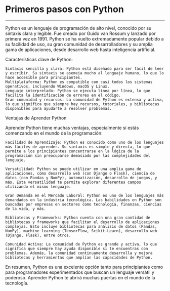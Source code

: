 # Primeros pasos con Python
___

Python es un lenguaje de programación de alto nivel, conocido por su sintaxis clara y legible. Fue creado por Guido van Rossum y lanzado por primera vez en 1991. Python se ha vuelto extremadamente popular debido a su facilidad de uso, su gran comunidad de desarrolladores y su amplia gama de aplicaciones, desde desarrollo web hasta inteligencia artificial.

Características clave de Python:

    Sintaxis sencilla y clara: Python está diseñado para ser fácil de leer y escribir. Su sintaxis se asemeja mucho al lenguaje humano, lo que lo hace accesible para principiantes.
    Multiplataforma: Python es compatible con casi todos los sistemas operativos, incluyendo Windows, macOS y Linux.
    Lenguaje interpretado: Python se ejecuta línea por línea, lo que facilita la identificación de errores en el código.
    Gran comunidad y recursos: La comunidad de Python es extensa y activa, lo que significa que siempre hay recursos, tutoriales, y bibliotecas disponibles para ayudarte a resolver problemas.

Ventajas de Aprender Python

Aprender Python tiene muchas ventajas, especialmente si estás comenzando en el mundo de la programación:

    Facilidad de Aprendizaje: Python es conocido como uno de los lenguajes más fáciles de aprender. Su sintaxis es simple y directa, lo que permite a los principiantes concentrarse en la lógica de la programación sin preocuparse demasiado por las complejidades del lenguaje.

    Versatilidad: Python se puede utilizar en una amplia gama de aplicaciones, como desarrollo web (con Django o Flask), ciencia de datos (con Pandas y NumPy), automatización, desarrollo de juegos, y más. Esta versatilidad te permite explorar diferentes campos utilizando el mismo lenguaje.

    Gran Demanda en el Mercado Laboral: Python es uno de los lenguajes más demandados en la industria tecnológica. Las habilidades en Python son buscadas por empresas en sectores como tecnología, finanzas, ciencias de la vida, y más.

    Bibliotecas y Frameworks: Python cuenta con una gran cantidad de bibliotecas y frameworks que facilitan el desarrollo de aplicaciones complejas. Esto incluye bibliotecas para análisis de datos (Pandas, NumPy), machine learning (TensorFlow, Scikit-Learn), desarrollo web (Django, Flask), entre otros.

    Comunidad Activa: La comunidad de Python es grande y activa, lo que significa que siempre hay ayuda disponible si te encuentras con problemas. Además, la comunidad continuamente desarrolla y mejora bibliotecas y herramientas que amplían las capacidades de Python.

En resumen, Python es una excelente opción tanto para principiantes como para programadores experimentados que buscan un lenguaje versátil y poderoso. Aprender Python te abrirá muchas puertas en el mundo de la tecnología.
